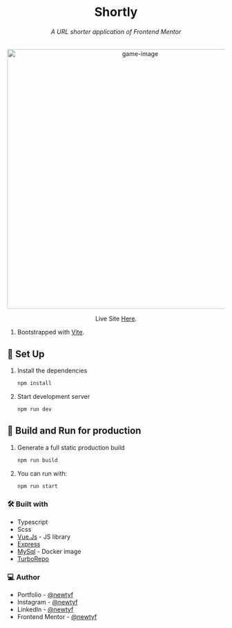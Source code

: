 <h1 align="center">Shortly</h1>
<h6 align="center">A URL shorter application of Frontend Mentor</h6>

<div align="center"><img src="https://github.com/newtyf/shortly/assets/87625663/7794c5b8-e724-4a57-8ba1-25ff7f50dc7f" alt="game-image" width="600" /></div>

<p align="center">Live Site <a href="https://shortly-production.up.railway.app/">Here</a>.</p>


1. Bootstrapped with [Vite](https://vitejs.dev/).

## 👾 Set Up

1. Install the dependencies

    ```sh
   npm install
    ```

2. Start development server

   ```sh
   npm run dev
   ```
## 👾 Build and Run for production
1. Generate a full static production build

   ```sh
   npm run build
   ```

2. You can run with:

   ```sh
   npm run start
   ```

### 🛠 Built with

- Typescript
- Scss
- [Vue.Js](https://vuejs.org/) - JS library
- [Express](https://expressjs.com/)
- [MySql](https://www.mysql.com/) - Docker image
- [TurboRepo](https://turbo.build/)

### 💻 Author

- Portfolio - [@newtyf](https://newtyf.com)
- Instagram - [@newtyf](https://www.instagram.com/newt_yf/)
- LinkedIn - [@newtyf](https://www.linkedin.com/in/axel-mu%C3%B1oz/)
- Frontend Mentor - [@newtyf](https://www.frontendmentor.io/profile/TREz-bits)
